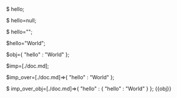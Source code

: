 $ hello;

$ hello=null;

$ hello="";

$hello="World";

$obj={
    "hello" : "World"
};

$imp=[./doc.md];

$imp_over=[./doc.md]=>{
    "hello" : "World"
};

$ imp_over_obj=[./doc.md]=>{
    "hello" : {
        "hello" : "World"
    }
};
{{obj}}